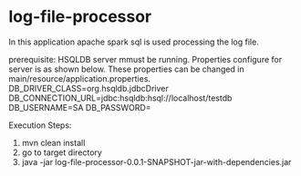 # log-file-processor
In this application apache spark sql is used processing the log file.

prerequisite:
  HSQLDB server mmust be running. Properties configure for server is as shown below. These properties can be changed in main/resource/application.properties.
  DB_DRIVER_CLASS=org.hsqldb.jdbcDriver
  DB_CONNECTION_URL=jdbc:hsqldb:hsql://localhost/testdb
  DB_USERNAME=SA
  DB_PASSWORD=

Execution Steps:
  1. mvn clean install
  2. go to target directory
  3. java -jar log-file-processor-0.0.1-SNAPSHOT-jar-with-dependencies.jar <path to log file>
